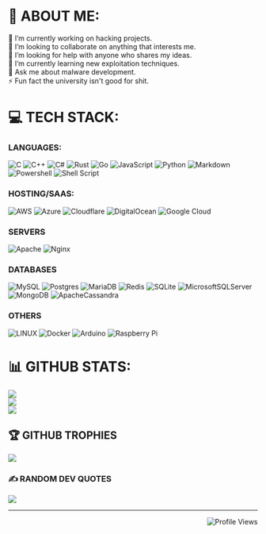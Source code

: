 # 💫 ABOUT ME:
🔭 I’m currently working on hacking projects.<br>
👯 I’m looking to collaborate on anything that interests me.<br>
🤝 I’m looking for help with anyone who shares my ideas.<br>
🌱 I’m currently learning new exploitation techniques.<br>
💬 Ask me about malware development.<br>
⚡ Fun fact the university isn't good for shit.

# 💻 TECH STACK:
### LANGUAGES:
![C](https://img.shields.io/badge/c-%2300599C.svg?style=for-the-badge&logo=c&logoColor=white) ![C++](https://img.shields.io/badge/c++-%2300599C.svg?style=for-the-badge&logo=c%2B%2B&logoColor=white) ![C#](https://img.shields.io/badge/c%23-%23239120.svg?style=for-the-badge&logo=c-sharp&logoColor=white) ![Rust](https://img.shields.io/badge/Rust-black?style=for-the-badge&logo=rust&logoColor=#E57324) ![Go](https://img.shields.io/badge/go-%2300ADD8.svg?style=for-the-badge&logo=go&logoColor=white) ![JavaScript](https://img.shields.io/badge/javascript-%23323330.svg?style=for-the-badge&logo=javascript&logoColor=%23F7DF1E) ![Python](https://img.shields.io/badge/python-3670A0?style=for-the-badge&logo=python&logoColor=ffdd54) ![Markdown](https://img.shields.io/badge/markdown-%23000000.svg?style=for-the-badge&logo=markdown&logoColor=white) ![Powershell](https://img.shields.io/badge/powershell-5391FE?style=for-the-badge&logo=powershell&logoColor=white) ![Shell Script](https://img.shields.io/badge/GNU%20Bash-4EAA25?style=for-the-badge&logo=GNU%20Bash&logoColor=white) 

### HOSTING/SAAS:
![AWS](https://img.shields.io/badge/AWS-%23FF9900.svg?style=for-the-badge&logo=amazon-aws&logoColor=white) ![Azure](https://img.shields.io/badge/azure-%230072C6.svg?style=for-the-badge&logo=azure-devops&logoColor=white) ![Cloudflare](https://img.shields.io/badge/Cloudflare-F38020?style=for-the-badge&logo=Cloudflare&logoColor=white) ![DigitalOcean](https://img.shields.io/badge/DigitalOcean-%230167ff.svg?style=for-the-badge&logo=digitalOcean&logoColor=white) ![Google Cloud](https://img.shields.io/badge/Google%20Cloud-%234285F4.svg?style=for-the-badge&logo=google-cloud&logoColor=white) 

### SERVERS
![Apache](https://img.shields.io/badge/apache-%23D42029.svg?style=for-the-badge&logo=apache&logoColor=white) ![Nginx](https://img.shields.io/badge/nginx-%23009639.svg?style=for-the-badge&logo=nginx&logoColor=white) 

### DATABASES
![MySQL](https://img.shields.io/badge/mysql-%2300f.svg?style=for-the-badge&logo=mysql&logoColor=white) ![Postgres](https://img.shields.io/badge/postgres-%23316192.svg?style=for-the-badge&logo=postgresql&logoColor=white) ![MariaDB](https://img.shields.io/badge/MariaDB-003545?style=for-the-badge&logo=mariadb&logoColor=white) ![Redis](https://img.shields.io/badge/redis-%23DD0031.svg?style=for-the-badge&logo=redis&logoColor=white) ![SQLite](https://img.shields.io/badge/sqlite-%2307405e.svg?style=for-the-badge&logo=sqlite&logoColor=white) ![MicrosoftSQLServer](https://img.shields.io/badge/Microsoft%20SQL%20Sever-CC2927?style=for-the-badge&logo=microsoft%20sql%20server&logoColor=white) ![MongoDB](https://img.shields.io/badge/MongoDB-%234ea94b.svg?style=for-the-badge&logo=mongodb&logoColor=white) ![ApacheCassandra](https://img.shields.io/badge/cassandra-%231287B1.svg?style=for-the-badge&logo=apache-cassandra&logoColor=white) 

### OTHERS
![LINUX](https://img.shields.io/badge/Linux-FCC624?style=for-the-badge&logo=linux&logoColor=black) ![Docker](https://img.shields.io/badge/docker-%230db7ed.svg?style=for-the-badge&logo=docker&logoColor=white) ![Arduino](https://img.shields.io/badge/-Arduino-00979D?style=for-the-badge&logo=Arduino&logoColor=white)  ![Raspberry Pi](https://img.shields.io/badge/-RaspberryPi-C51A4A?style=for-the-badge&logo=Raspberry-Pi) 

# 📊 GITHUB STATS:
![](https://github-readme-stats.vercel.app/api?username=Suredials&theme=dark&hide_border=false&include_all_commits=true&count_private=true)<br/>
![](https://github-readme-streak-stats.herokuapp.com/?user=Suredials&theme=dark&hide_border=false)<br/>
![](https://github-readme-stats.vercel.app/api/top-langs/?username=Suredials&theme=dark&hide_border=false&include_all_commits=true&count_private=true&layout=compact)

## 🏆 GITHUB TROPHIES
![](https://github-profile-trophy.vercel.app/?username=Suredials&theme=radical&no-frame=false&no-bg=true&margin-w=4)

### ✍️ RANDOM DEV QUOTES
![](https://quotes-github-readme.vercel.app/api?type=horizontal&theme=dark)

---
<p align="right">
  <img src="https://komarev.com/ghpvc/?username=suredials" alt="Profile Views">
</p>

